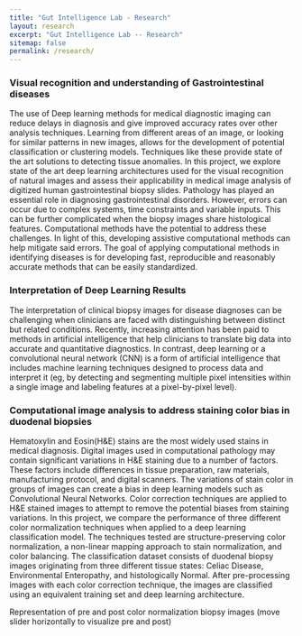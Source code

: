 ```yaml
---
title: "Gut Intelligence Lab - Research"
layout: research
excerpt: "Gut Intelligence Lab -- Research"
sitemap: false
permalink: /research/
---
```


### Visual recognition and understanding of Gastrointestinal diseases

The use of Deep learning methods for medical diagnostic imaging can reduce delays in diagnosis and give improved accuracy rates over other analysis techniques. Learning from different areas of an image, or looking for similar patterns in new images, allows for the development of potential classification or clustering models. Techniques like these provide state of the art solutions to detecting tissue anomalies. In this project, we explore state of the art deep learning architectures used for the visual recognition of natural images and assess their applicability in medical image analysis of digitized human gastrointestinal biopsy slides. Pathology has played an essential role in diagnosing gastrointestinal disorders. However, errors can occur due to complex systems, time constraints and variable inputs. This can be further complicated when the biopsy images share histological features. Computational methods have the potential to address these challenges. In light of this, developing assistive computational methods can help mitigate said errors. The goal of applying computational methods in identifying diseases is for developing fast, reproducible and reasonably accurate methods that can be easily standardized.

<div class="Library"></div>

### Interpretation of Deep Learning Results
The interpretation of clinical biopsy images for disease diagnoses can be challenging when clinicians are faced
with distinguishing between distinct but related conditions. Recently, increasing attention has been paid to methods
in artificial intelligence that help clinicians to translate big data into accurate and quantitative diagnostics. In
contrast, deep learning or a convolutional neural network (CNN) is a form of artificial intelligence that includes
machine learning techniques designed to process data and interpret it (eg, by detecting and segmenting multiple
pixel intensities within a single image and labeling features at a pixel-by-pixel level).

### Computational image analysis to address staining color bias in duodenal biopsies
Hematoxylin and Eosin(H&E) stains are the most widely used stains in medical diagnosis. Digital images used in computational pathology may contain significant variations in H&E staining due to a number of factors. These factors include differences in tissue preparation, raw materials, manufacturing protocol, and digital scanners. The variations of stain color in groups of images can create a bias in deep learning models such as Convolutional Neural Networks. Color correction techniques are applied to H&E stained images to attempt to remove the potential biases from staining variations. In this project, we compare the performance of three different color normalization techniques when applied to a deep learning classification model. The techniques tested are structure-preserving color normalization, a non-linear mapping approach to stain normalization, and color balancing. The classification dataset consists of duodenal biopsy images originating from three different tissue states: Celiac Disease, Environmental Enteropathy, and histologically Normal. After pre-processing images with each color correction technique, the images are classified using an equivalent training set and deep learning architecture.

Representation of pre and post color normalization biopsy images (move slider horizontally to visualize pre and post) 

